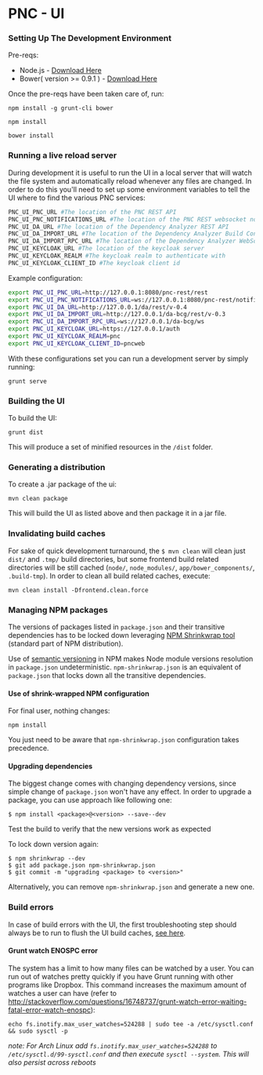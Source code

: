 # PNC - UI

### Setting Up The Development Environment

Pre-reqs:

* Node.js - [Download Here](http://nodejs.org/)
* Bower( version >= 0.9.1 ) - [Download Here](http://bower.io/)

Once the pre-reqs have been taken care of, run:

    npm install -g grunt-cli bower

    npm install

    bower install

### Running a live reload server
During development it is useful to run the UI in a local server that will watch the file system and automatically reload whenever any files are changed. In order to do this you'll need to set up some environment variables to tell the UI where to find the various PNC services:

```bash
PNC_UI_PNC_URL #The location of the PNC REST API
PNC_UI_PNC_NOTIFICATIONS_URL #The location of the PNC REST websocket notifications endpoint
PNC_UI_DA_URL #The location of the Dependency Analyzer REST API
PNC_UI_DA_IMPORT_URL #The location of the Dependency Analyzer Build Configuration Generator endpoint
PNC_UI_DA_IMPORT_RPC_URL #The location of the Dependency Analyzer WebSocket JSON-RPC endpoint
PNC_UI_KEYCLOAK_URL #The location of the keycloak server
PNC_UI_KEYCLOAK_REALM #The keycloak realm to authenticate with
PNC_UI_KEYCLOAK_CLIENT_ID #The keycloak client id
```
Example configuration:

```bash
export PNC_UI_PNC_URL=http://127.0.0.1:8080/pnc-rest/rest
export PNC_UI_PNC_NOTIFICATIONS_URL=ws://127.0.0.1:8080/pnc-rest/notifications
export PNC_UI_DA_URL=http://127.0.0.1/da/rest/v-0.4
export PNC_UI_DA_IMPORT_URL=http://127.0.0.1/da-bcg/rest/v-0.3
export PNC_UI_DA_IMPORT_RPC_URL=ws://127.0.0.1/da-bcg/ws
export PNC_UI_KEYCLOAK_URL=https://127.0.0.1/auth
export PNC_UI_KEYCLOAK_REALM=pnc
export PNC_UI_KEYCLOAK_CLIENT_ID=pncweb
```

With these configurations set you can run a development server by simply running:

    grunt serve

### Building the UI

To build the UI:

    grunt dist

This will produce a set of minified resources in the `/dist` folder.

### Generating a distribution

To create a .jar package of the ui:

    mvn clean package

This will build the UI as listed above and then package it in a jar file.

### Invalidating build caches

For sake of quick development turnaround, the `$ mvn clean` will clean just `dist/` and `.tmp/` build directories, but some frontend build related directories will be still cached (`node/`, `node_modules/`, `app/bower_components/`, `.build-tmp`). In order to clean all build related caches, execute:

    mvn clean install -Dfrontend.clean.force


### Managing NPM packages

The versions of packages listed in `package.json` and their transitive dependencies has to be locked down leveraging [NPM Shrinkwrap tool](http://blog.nodejs.org/2012/02/27/managing-node-js-dependencies-with-shrinkwrap/) (standard part of NPM distribution).

Use of [semantic versioning](https://github.com/npm/node-semver) in NPM makes Node module versions resolution in `package.json` undeterministic. `npm-shrinkwrap.json` is an equivalent of `package.json` that locks down all the transitive dependencies.

#### Use of shrink-wrapped NPM configuration

For final user, nothing changes:

    npm install

You just need to be aware that `npm-shrinkwrap.json` configuration takes precedence.

#### Upgrading dependencies

The biggest change comes with changing dependency versions, since simple change of `package.json` won't have any effect. In order to upgrade a package, you can use approach like following one:

    $ npm install <package>@<version> --save--dev

Test the build to verify that the new versions work as expected

To lock down version again:

    $ npm shrinkwrap --dev
    $ git add package.json npm-shrinkwrap.json
    $ git commit -m "upgrading <package> to <version>"

Alternatively, you can remove `npm-shrinkwrap.json` and generate a new one.

### Build errors

In case of build errors with the UI, the first troubleshooting step should always be to run to flush the UI build caches, [see here](#invalidating-build-caches).

#### Grunt watch ENOSPC error

The system has a limit to how many files can be watched by a user. You can run out of watches pretty quickly if you have Grunt running with other programs like Dropbox. This command increases the maximum amount of watches a user can have (refer to http://stackoverflow.com/questions/16748737/grunt-watch-error-waiting-fatal-error-watch-enospc):

    echo fs.inotify.max_user_watches=524288 | sudo tee -a /etc/sysctl.conf && sudo sysctl -p

_note: For Arch Linux add `fs.inotify.max_user_watches=524288` to `/etc/sysctl.d/99-sysctl.conf` and then execute `sysctl --system`. This will also persist across reboots_

